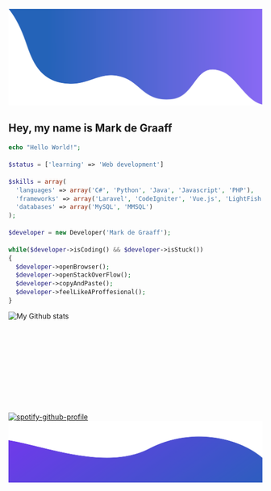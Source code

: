 ![alt_text](./images/top.png)
<h2 align="left">Hey, my name is Mark de Graaff</h2>

```php
echo "Hello World!";

$status = ['learning' => 'Web development']

$skills = array(
  'languages' => array('C#', 'Python', 'Java', 'Javascript', 'PHP'),
  'frameworks' => array('Laravel', 'CodeIgniter', 'Vue.js', 'LightFish'),
  'databases' => array('MySQL', 'MMSQL')
);

$developer = new Developer('Mark de Graaff');

while($developer->isCoding() && $developer->isStuck())
{
  $developer->openBrowser();
  $developer->openStackOverFlow();
  $developer->copyAndPaste();
  $developer->feelLikeAProffesional();
}
```

<img alt="My Github stats" align="left" border-radius="40px" width="800px" height="200px" src="https://github-readme-stats.vercel.app/api?username=MarkdeGraaff&count_private=false&show_icons=true&hide_border=true&theme=react" href="https://github.com/MarkdeGraaff"/>

[![spotify-github-profile](https://spotify-github-profile.vercel.app/api/view?uid=zx-murky-xz&cover_image=true&theme=novatorem&bar_color=53b14f&bar_color_cover=true)](https://spotify-github-profile.vercel.app/api/view?uid=zx-murky-xz&redirect=true)
<br/>
![alt_text](./images/bottom.png)
